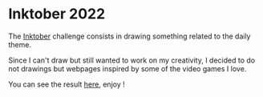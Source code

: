 # Inktober 2022

The [Inktober](https://inktober.com) challenge consists in drawing something related to the daily theme.

Since I can't draw but still wanted to work on my creativity, I decided to do not drawings but webpages
inspired by some of the video games I love.

You can see the result [here](https://ahzelesteak.github.io/inktober2022/), enjoy !
